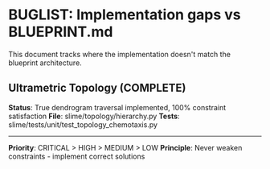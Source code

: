# BUGLIST: Implementation gaps vs BLUEPRINT.md

This document tracks where the implementation doesn't match the blueprint architecture.

## Ultrametric Topology (COMPLETE)

**Status**: True dendrogram traversal implemented, 100% constraint satisfaction
**File**: slime/topology/hierarchy.py
**Tests**: slime/tests/unit/test_topology_chemotaxis.py

---

**Priority**: CRITICAL > HIGH > MEDIUM > LOW
**Principle**: Never weaken constraints - implement correct solutions
